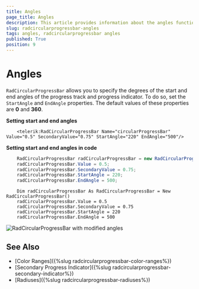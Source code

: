 ```yaml
---
title: Angles
page_title: Angles
description: This article provides information about the angles functionality of RadCircularProgressBar control.
slug: radcircularprogressbar-angles
tags: angles, radcircularprogressbar angles
published: True
position: 9
---
```


# Angles

`RadCircularProgressBar` allows you to specify the degrees of the start and end angles of the progress track and progress indicator. To do so, set the `StartAngle` and `EndAngle` properties. The default values of these properties are __0__ and __360__.

__Setting start and end angles__
```XAML
    <telerik:RadCircularProgressBar Name="circularProgressBar" Value="0.5" SecondaryValue="0.75" StartAngle="220" EndAngle="500"/>
```

__Setting start and end angles in code__
```C#
    RadCircularProgressBar radCircularProgressBar = new RadCircularProgressBar();
    radCircularProgressBar.Value = 0.5;
    radCircularProgressBar.SecondaryValue = 0.75;
    radCircularProgressBar.StartAngle = 220;
    radCircularProgressBar.EndAngle = 500;
```
```VB.NET
    Dim radCircularProgressBar As RadCircularProgressBar = New RadCircularProgressBar()
    radCircularProgressBar.Value = 0.5
    radCircularProgressBar.SecondaryValue = 0.75
    radCircularProgressBar.StartAngle = 220
    radCircularProgressBar.EndAngle = 500
```

![RadCircularProgressBar with modified angles](images/radcircularprogressbar-angles-0.png)

## See Also
* [Color Ranges]({%slug radcircularprogressbar-color-ranges%})
* [Secondary Progress Indicator]({%slug radcircularprogressbar-secondary-indicator%})
* [Radiuses]({%slug radcircularprogressbar-radiuses%})